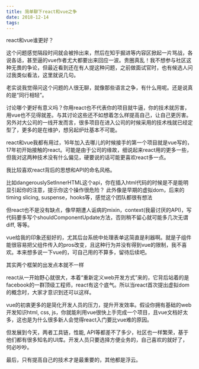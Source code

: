 ```yaml
---
title: 简单聊下react和vue之争
date: 2018-12-14
tags:
---
```


react和vue谁更好？

这个问题感觉隔段时间就会被拎出来，然后在知乎掘进等内容区掀起一片骂战，各说各话，甚至逼的vue作者尤大都要出来回应一波。贵圈真乱！我不想参与社区这种无畏的争论，但最近看到还在有人提这种问题，之前做面试官时，也有候选人问过我类似看法，这里就说几句。

老实说我觉得问这个问题的人很无聊，就像那些语言之争，有什么用呢。还是说真的是“同行相轻”。

讨论哪个更好有意义吗？你用react也不代表你的项目就牛逼，你的技术就厉害，用vue也不见得就差。与其讨论这些还不如想着怎么样提高自己，让自己更厉害。另外对大公司的一线开发而言，很多项目在进入公司的时候采用的技术栈就已经定型了，更多的是在维护，想另起炉灶基本不可能。

react和vue我都有用过，16年加入去哪儿的时候接手的第一个项目就是vue写的，17年初开始接触的react。可能是由于公司的缘故，细说起来react用的更多一些，但我对这两种技术没有什么偏见，硬要说的话可能更喜欢react多一点。

我比较喜欢react背后的思想和API的命名风格。

比如dangerouslySetInnerHTML这个api，你在插入html代码的时候是不是能明显引起你的注意，提示你这个操作很危险？
此外像是早期的虚拟dom，后来的timing slicing, suspense，hooks等，感觉这个团队都很有想法

但react也不是没有缺点，像早期遭人诟病的mixin，context(我最讨厌的API)，写代码要多写个shouldComponentUpdate方法，否则稍不留心就可能多几次无谓diff, 等等。

vue给我的印象还挺好的，尤其后台系统中处理表单这简直是利器啊。就是子组件能很容易把父组件传入的pros改变，且这种行为并没有得到vue的限制，我不喜欢。本来想多说一下vue的，可自己用的不算多，留待后续吧。

其实两个框架的出发点本就不一样

react从一开始野心就很大，本着“重新定义web开发方式”来的，它背后站着的是facebook的一群顶级工程师，react有这个底气。所以当react首次提出虚拟dom的概念时，大家才意识到还可以这样。

vue的初衷更多的是简化开发人员的压力，提升开发效率。假设你拥有基础的web开发知识html, css, js，你就能利用vue很快上手完成一个项目，且vue文档好太多，这也是为什么很多新人会觉得react入门要比vue难的原因。

但发展到今天，两者工具链，性能, API等都差不了多少，社区也一样繁荣，基于他们都有很多知名的UI库。开发人员只要选择方便业务的，自己喜欢的就好了，何必吵吵。

最后，只有提高自己的技术才是最重要的，其他都是浮云。
